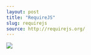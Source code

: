 ```yaml
---
layout: post
title: "RequireJS"
slug: requirejs
source: http://requirejs.org/
---
```


<img src="/beautiful-open/screenshots/requirejs.png">
